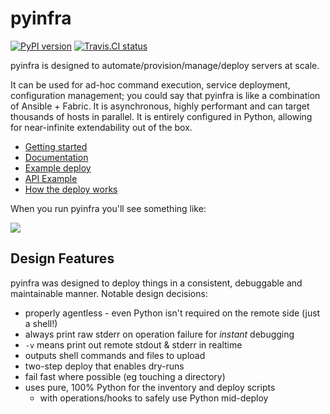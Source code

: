 # pyinfra

[![PyPI version](https://badge.fury.io/py/pyinfra.svg)](https://pypi.python.org/pypi/pyinfra) [![Travis.CI status](https://travis-ci.org/Fizzadar/pyinfra.svg?branch=develop)](https://travis-ci.org/Fizzadar/pyinfra)

pyinfra is designed to automate/provision/manage/deploy servers at scale.

It can be used for ad-hoc command execution, service deployment, configuration management; you could say that pyinfra is like a combination of Ansible + Fabric. It is asynchronous, highly performant and can target thousands of hosts in parallel. It is entirely configured in Python, allowing for near-infinite extendability out of the box.

+ [Getting started](https://pyinfra.readthedocs.org/page/getting_started.html)
+ [Documentation](https://pyinfra.readthedocs.org)
+ [Example deploy](example)
+ [API Example](https://pyinfra.readthedocs.org/page/api/example.html)
+ [How the deploy works](https://pyinfra.readthedocs.org/page/deploy_process.html)

When you run pyinfra you'll see something like:

![](docs/example_deploy.png)


## Design Features

pyinfra was designed to deploy things in a consistent, debuggable and maintainable manner. Notable design decisions:

+ properly agentless - even Python isn't required on the remote side (just a shell!)
+ always print raw stderr on operation failure for _instant_ debugging
+ `-v` means print out remote stdout & stderr in realtime
+ outputs shell commands and files to upload
+ two-step deploy that enables dry-runs
+ fail fast where possible (eg touching a directory)
+ uses pure, 100% Python for the inventory and deploy scripts
    * with operations/hooks to safely use Python mid-deploy
